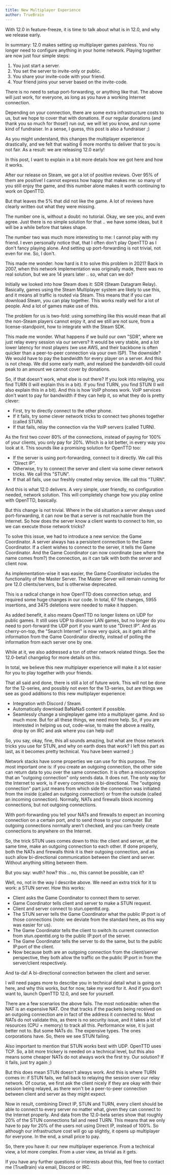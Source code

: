 ```yaml
---
title: New Multiplayer Experience
author: TrueBrain
---
```


With 12.0 in feature-freeze, it is time to talk about what is in 12.0, and why we release early.

In summary: 12.0 makes setting up multiplayer games painless.
You no longer need to configure anything in your home network.
Playing together are now just four simple steps:
1) You just start a server.
2) You set the server to invite-only or public.
3) You share your invite-code with your friend.
4) Your friend joins your server based on the invite-code.

There is no need to setup port-forwarding, or anything like that.
The above will just work, for everyone, as long as you have a working Internet connection.

Depending on your connection, there are some extra infrastructure costs to us, but we hope to cover that with donations.
If our regular donations (and thank you so much for those!) run out, we will let you know, and run some kind of fundraiser.
In a sense, I guess, this post is also a fundraiser ;)

As you might understand, this changes the multiplayer experience drastically, and we felt that waiting 6 more months to deliver that to you is not fair.
As a result: we are releasing 12.0 early!

In this post, I want to explain in a bit more details how we got here and how it works.

<!-- more -->

After our release on Steam, we got a lot of positive reviews.
Over 95% of them are positive!
I cannot express how happy that makes me: so many of you still enjoy the game, and this number alone makes it worth continuing to work on OpenTTD.

But that leaves the 5% that did not like the game.
A lot of reviews have clearly written out what they were missing.

The number one is, without a doubt: no tutorial.
Okay, we see you, and even agree.
Just there is no simple solution for that .. we have some ideas, but it will be a while before that takes shape.

The number two was much more interesting to me: I cannot play with my friend.
I even personally notice that, that I often don't play OpenTTD as I don't fancy playing alone.
And setting up port-forwarding is not trivial, not even for me.
So, I don't.

This made me wonder: how hard is it to solve this problem in 2021?
Back in 2007, when this network implementation was originally made, there was no real solution, but we are 14 years later .. so, what can we do?

Initially we looked into how Steam does it: SDR (Steam Datagram Relay).
Basically, games using the Steam Multiplayer system are likely to use this, and it means all traffic is routed via Steam.
This means that if you can download Steam, you can play together.
This works really well for a lot of people.
And a lot of games make use of this.

The problem for us is two-fold:
using something like this would mean that all the non-Steam players cannot enjoy it, and we still are not sure, from a license-standpoint, how to integrate with the Steam SDK.

This made me wonder.
What happens if we build our own "SDR", where we just relay every session via our servers?
It would be very stable, and a lot lower latency for most players (we use AWS, and their backbone is often quicker than a peer-to-peer connection via your own ISP).
The downside?
We would have to pay the bandwidth for every player on a server.
And this is not cheap.
We did some early math, and realised the bandwidth-bill could peak to an amount we cannot cover by donations.

So, if that doesn't work, what else is out there?
If you look into relaying, you find TURN (I will explain this in a bit).
If you find TURN, you find STUN (I will also explain this in a bit).
And this is how VoIP phones work.
VoIP services don't want to pay for bandwidth if they can help it, so what they do is pretty clever:
- First, try to directly connect to the other phone.
- If it fails, try some clever network tricks to connect two phones together (called STUN).
- If that fails, relay the connection via the VoIP servers (called TURN).

As the first two cover 80% of the connections, instead of paying for 100% of your clients, you only pay for 20%.
Which is a lot better, in every way you look at it.
This sounds like a promising solution for OpenTTD too:
- If the server is using port-forwarding, connect to it directly. We call this "Direct IP".
- Otherwise, try to connect the server and client via some clever network tricks. We call this "STUN".
- If that all fails, use our freshly created relay service. We call this "TURN".

And this is what 12.0 delivers.
A very simple, user friendly, no configuration needed, network solution.
This will completely change how you play online with OpenTTD, basically.

But this change is not trivial.
Where in the old situation a server always used port-forwarding, it can now be that a server is not reachable from the Internet.
So how does the server know a client wants to connect to him, so we can execute those network tricks?

To solve this issue, we had to introduce a new service: the Game Coordinator.
A server always has a persistent connection to the Game Coordinator.
If a client wishes to connect to the server, it tells the Game Coordinator.
And the Game Coordinator can now coordinate (see where the name comes from?) the connection, as it can talk with both the server and client now.

As implementation-wise it was easier, the Game Coordinator includes the functionality of the Master Server.
The Master Server will remain running for pre 12.0 clients/servers, but is otherwise deprecated.

This is a radical change in how OpenTTD does connection setup, and required some huge changes in our code.
In total, 67 file changes, 5955 insertions, and 3475 deletions were needed to make it happen.

As added benefit, it also means OpenTTD no longer listens on UDP for public games.
It still uses UDP to discover LAN games, but no longer do you need to port-forward the UDP port if you want to use "Direct IP".
And as cherry-on-top, the "Search Internet" is now very quick, as it gets all the information from the Game Coordinator directly, instead of polling the information from each server one by one.

While at it, we also addressed a ton of other network related things.
See the 12.0-beta1 changelog for more details on this.

In total, we believe this new multiplayer experience will make it a lot easier for you to play together with your friends.

That all said and done, there is still a lot of future work.
This will not be done for the 12-series, and possibly not even for the 13-series, but are things we see as good additions to this new multiplayer experience:
- Integration with Discord / Steam.
- Automatically download BaNaNaS content if possible.
- Seamlessly change a singleplayer game into a multiplayer game.
And so much more.
But for all these things, we need more help.
So, if you are interested in helping us out, code-wise, to make the above a reality, drop by on IRC and ask where you can help out!

So, you say, okay, fine, this all sounds amazing, but what are those network tricks you use for STUN, and why on earth does that work?
I left this part as last, as it becomes pretty technical. You have been warned ;)

Network stacks have some properties we can use for this purpose.
The most important one is: if you create an outgoing connection, the other side can return data to you over the same connection.
It is often a misconception that an "outgoing connection" only sends data.
It does not.
The only way for the Internet to work, is if every connection is bi-directional.
The "outgoing connection" part just means from which side the connection was initiated: from the inside (called an outgoing connection) or from the outside (called an incoming connection).
Normally, NATs and firewalls block incoming connections, but not outgoing connections.

With port-forwarding you tell your NATs and firewalls to expect an incoming connection on a certain port, and to send those to your computer.
But outgoing connections normally aren't checked, and you can freely create connections to anywhere on the Internet.

So, the trick STUN uses comes down to this:
the client and server, at the same time, make an outgoing connection to each other.
If done properly, both the NATs and firewalls think it is their outgoing connection, and as such allow bi-directional communication between the client and server.
Without anything sitting between them.

But you say: wuth? how? this .. no, this cannot be possible, can it?

Well, no, not in the way I describe above.
We need an extra trick for it to work: a STUN server.
How this works:

- Client asks the Game Coordinator to connect them to server.
- Game Coordinator tells client and server to make a STUN request.
- Client and server connect to stun.openttd.org.
- The STUN server tells the Game Coordinator what the public IP:port is of those connections (note: we deviate from the standard here, as this way was easier for us).
- The Game Coordinator tells the client to switch its current connection from stun.openttd.org to the public IP:port of the server.
- The Game Coordinator tells the server to do the same, but to the public IP:port of the client.
- Now because both are an outgoing connection from the client/server perspective, they both allow the traffic on the public IP:port in from the server/client respectively.

And ta-da! A bi-directional connection between the client and server.

I will need pages more to describe you in technical detail what is going on here, and why this works, but for now, take my word for it.
And if you don't want to, launch OpenTTD 12.0, and see for yourself.

There are a few scenarios the above fails.
The most noticeable: when the NAT is an expensive NAT.
One that tracks if the packets being received on an outgoing connection are in fact of the address it connected to.
Most NATs do not validate this, as there is no security issue, and it takes a lot of resources (CPU + memory) to track all this.
Performance wise, it is just better not to.
But some NATs do.
The expensive types.
The ones corporations have.
So, there we see STUN failing.

Also important to mention that STUN works best with UDP.
OpenTTD uses TCP.
So, a bit more trickery is needed on a technical level, but this also means some cheaper NATs do not always work the first try.
Our solution?
If it fails, just try again ;)

But this does mean STUN doesn't always work.
And this is where TURN comes in:
if STUN fails, we fall back to relaying the session over our relay network.
Of course, we first ask the client nicely if they are okay with their session being relayed, as there won't be a peer-to-peer connection between client and server as they might expect.

Now in result, combining Direct IP, STUN and TURN, every client should be able to connect to every server no matter what, given they can connect to the Internet properly.
And data from the 12.0-beta series show that roughly 20% of the STUN connections fail and need TURN.
This means that we only have to pay for 20% of the users not using Direct IP, instead of 100%.
So although our infrastructure cost will go up slightly, it opens up multiplayer for everyone.
In the end, a small price to pay.

So, there you have it: our new multiplayer experience.
From a technical view, a lot more complex.
From a user view, as trivial as it gets.

If you have any further questions or interests about this, feel free to contact me (TrueBrain) via email, Discord or IRC.

